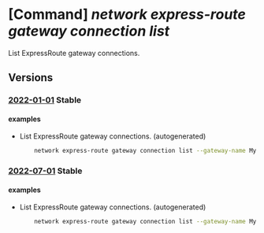 # [Command] _network express-route gateway connection list_

List ExpressRoute gateway connections.

## Versions

### [2022-01-01](/Resources/mgmt-plane/L3N1YnNjcmlwdGlvbnMve30vcmVzb3VyY2Vncm91cHMve30vcHJvdmlkZXJzL21pY3Jvc29mdC5uZXR3b3JrL2V4cHJlc3Nyb3V0ZWdhdGV3YXlzL3t9L2V4cHJlc3Nyb3V0ZWNvbm5lY3Rpb25z/2022-01-01.xml) **Stable**

<!-- mgmt-plane /subscriptions/{}/resourcegroups/{}/providers/microsoft.network/expressroutegateways/{}/expressrouteconnections 2022-01-01 -->

#### examples

- List ExpressRoute gateway connections. (autogenerated)
    ```bash
        network express-route gateway connection list --gateway-name MyGateway --resource-group MyResourceGroup
    ```

### [2022-07-01](/Resources/mgmt-plane/L3N1YnNjcmlwdGlvbnMve30vcmVzb3VyY2Vncm91cHMve30vcHJvdmlkZXJzL21pY3Jvc29mdC5uZXR3b3JrL2V4cHJlc3Nyb3V0ZWdhdGV3YXlzL3t9L2V4cHJlc3Nyb3V0ZWNvbm5lY3Rpb25z/2022-07-01.xml) **Stable**

<!-- mgmt-plane /subscriptions/{}/resourcegroups/{}/providers/microsoft.network/expressroutegateways/{}/expressrouteconnections 2022-07-01 -->

#### examples

- List ExpressRoute gateway connections. (autogenerated)
    ```bash
        network express-route gateway connection list --gateway-name MyGateway --resource-group MyResourceGroup
    ```
